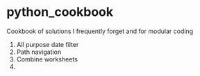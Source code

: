 # python_cookbook
Cookbook of solutions I frequently forget and for modular coding
1. All purpose date filter 
2. Path navigation
3. Combine worksheets
4. 
